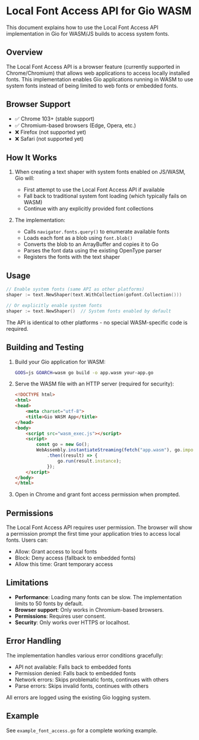 # Local Font Access API for Gio WASM

This document explains how to use the Local Font Access API implementation in Gio for WASM/JS builds to access system fonts.

## Overview

The Local Font Access API is a browser feature (currently supported in Chrome/Chromium) that allows web applications to access locally installed fonts. This implementation enables Gio applications running in WASM to use system fonts instead of being limited to web fonts or embedded fonts.

## Browser Support

- ✅ Chrome 103+ (stable support)
- ✅ Chromium-based browsers (Edge, Opera, etc.)
- ❌ Firefox (not supported yet)
- ❌ Safari (not supported yet)

## How It Works

1. When creating a text shaper with system fonts enabled on JS/WASM, Gio will:
   - First attempt to use the Local Font Access API if available
   - Fall back to traditional system font loading (which typically fails on WASM)
   - Continue with any explicitly provided font collections

2. The implementation:
   - Calls `navigator.fonts.query()` to enumerate available fonts
   - Loads each font as a blob using `font.blob()`
   - Converts the blob to an ArrayBuffer and copies it to Go
   - Parses the font data using the existing OpenType parser
   - Registers the fonts with the text shaper

## Usage

```go
// Enable system fonts (same API as other platforms)
shaper := text.NewShaper(text.WithCollection(gofont.Collection()))

// Or explicitly enable system fonts
shaper := text.NewShaper()  // System fonts enabled by default
```

The API is identical to other platforms - no special WASM-specific code is required.

## Building and Testing

1. Build your Gio application for WASM:
   ```bash
   GOOS=js GOARCH=wasm go build -o app.wasm your-app.go
   ```

2. Serve the WASM file with an HTTP server (required for security):
   ```html
   <!DOCTYPE html>
   <html>
   <head>
       <meta charset="utf-8">
       <title>Gio WASM App</title>
   </head>
   <body>
       <script src="wasm_exec.js"></script>
       <script>
           const go = new Go();
           WebAssembly.instantiateStreaming(fetch("app.wasm"), go.importObject)
               .then((result) => {
                   go.run(result.instance);
               });
       </script>
   </body>
   </html>
   ```

3. Open in Chrome and grant font access permission when prompted.

## Permissions

The Local Font Access API requires user permission. The browser will show a permission prompt the first time your application tries to access local fonts. Users can:

- Allow: Grant access to local fonts
- Block: Deny access (fallback to embedded fonts)
- Allow this time: Grant temporary access

## Limitations

- **Performance**: Loading many fonts can be slow. The implementation limits to 50 fonts by default.
- **Browser support**: Only works in Chromium-based browsers.
- **Permissions**: Requires user consent.
- **Security**: Only works over HTTPS or localhost.

## Error Handling

The implementation handles various error conditions gracefully:

- API not available: Falls back to embedded fonts
- Permission denied: Falls back to embedded fonts  
- Network errors: Skips problematic fonts, continues with others
- Parse errors: Skips invalid fonts, continues with others

All errors are logged using the existing Gio logging system.

## Example

See `example_font_access.go` for a complete working example.